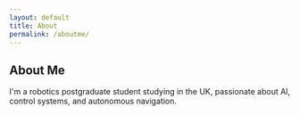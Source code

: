 ```yaml
---
layout: default
title: About
permalink: /aboutme/
---
```


## About Me

I'm a robotics postgraduate student studying in the UK, passionate about AI, control systems, and autonomous navigation.
